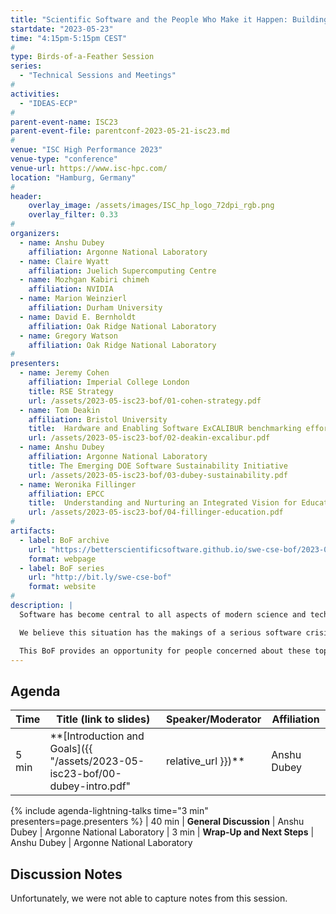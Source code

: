 ```yaml
---
title: "Scientific Software and the People Who Make it Happen: Building Communities of Practice"
startdate: "2023-05-23"
time: "4:15pm-5:15pm CEST"
#
type: Birds-of-a-Feather Session 
series: 
  - "Technical Sessions and Meetings"
#
activities:
  - "IDEAS-ECP"
#
parent-event-name: ISC23
parent-event-file: parentconf-2023-05-21-isc23.md
#
venue: "ISC High Performance 2023"
venue-type: "conference"
venue-url: https://www.isc-hpc.com/
location: "Hamburg, Germany"
#
header:
    overlay_image: /assets/images/ISC_hp_logo_72dpi_rgb.png
    overlay_filter: 0.33
#
organizers:
  - name: Anshu Dubey
    affiliation: Argonne National Laboratory
  - name: Claire Wyatt
    affiliation: Juelich Supercomputing Centre
  - name: Mozhgan Kabiri chimeh	
    affiliation: NVIDIA
  - name: Marion Weinzierl
    affiliation: Durham University
  - name: David E. Bernholdt
    affiliation: Oak Ridge National Laboratory
  - name: Gregory Watson
    affiliation: Oak Ridge National Laboratory
#
presenters:
  - name: Jeremy Cohen
    affiliation: Imperial College London
    title: RSE Strategy
    url: /assets/2023-05-isc23-bof/01-cohen-strategy.pdf
  - name: Tom Deakin
    affiliation: Bristol University
    title: 	Hardware and Enabling Software ExCALIBUR benchmarking effort
    url: /assets/2023-05-isc23-bof/02-deakin-excalibur.pdf
  - name: Anshu Dubey
    affiliation: Argonne National Laboratory
    title: The Emerging DOE Software Sustainability Initiative
    url: /assets/2023-05-isc23-bof/03-dubey-sustainability.pdf
  - name: Weronika Fillinger
    affiliation: EPCC
    title: 	Understanding and Nurturing an Integrated Vision for Education in RSE and HPC (UNIVERSE-HPC)
    url: /assets/2023-05-isc23-bof/04-fillinger-education.pdf
#
artifacts:
  - label: BoF archive
    url: "https://betterscientificsoftware.github.io/swe-cse-bof/2023-05-isc23-bof/"
    format: webpage
  - label: BoF series
    url: "http://bit.ly/swe-cse-bof"
    format: website
#
description: |
  Software has become central to all aspects of modern science and technology. It powers our modeling, simulation, data analytics, and more. And especially in the high-performance computing (HPC) and computational science and engineering (CSE) areas, it is becoming ever-larger and more complex as we are asked to address larger and higher fidelity scientific and technical questions. This complexity is further exacerbated by the pace of change and diversity of platform architectures. Simultaneously, the teams behind the software are pressured to become larger, and at the same time need to be more technically diverse and likely more geographically distributed. Research software engineers (RSEs), an emerging role within the scientific software space, are part of such teams.

  We believe this situation has the makings of a serious software crisis in CSE on HPC, which we ignore at our own expense in scientific productivity and opportunity, therefore we seek to raise awareness of software engineering for scientific software on supercomputers as a major challenge, to recognize and support the people behind the software, such as RSEs, and to bring together and extend an international “community of practice” to continue these important discussions outside of workshops and other “traditional” venues.

  This BoF provides an opportunity for people concerned about these topics to share existing experiences and activities, discuss how we can expand and improve on them, and share the results. Presentations and discussion notes will be made available to the community at the BoF series website, <http://bit.ly/swe-cse-bof>.
---
```

## Agenda

| Time | Title (link to slides) | Speaker/Moderator | Affiliation
| -----|------------------------|-------------------|------------
| 5 min | **[Introduction and Goals]({{ "/assets/2023-05-isc23-bof/00-dubey-intro.pdf" | relative_url }})** | Anshu Dubey | Argonne National Laboratory
{% include agenda-lightning-talks time="3 min" presenters=page.presenters %}
| 40 min | **General Discussion** | Anshu Dubey | Argonne National Laboratory
| 3 min | **Wrap-Up and Next Steps** | Anshu Dubey | Argonne National Laboratory

## Discussion Notes

Unfortunately, we were not able to capture notes from this session.
